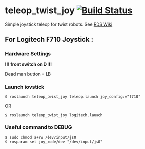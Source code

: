 teleop_twist_joy [![Build Status](https://travis-ci.org/ros-teleop/teleop_twist_joy.svg?branch=indigo-devel)](https://travis-ci.org/ros-teleop/teleop_twist_joy)
================

Simple joystick teleop for twist robots. See [ROS Wiki](http://wiki.ros.org/teleop_twist_joy)

## For Logitech F710 Joystick :

### Hardware Settings
**!!! front switch on D !!!**

Dead man button = LB

### Launch joystick

    $ roslaunch teleop_twist_joy teleop.launch joy_config:="f710"
OR

    $ roslaunch teleop_twist_joy logitech.launch

### Useful command to DEBUG
    $ sudo chmod a+rw /dev/input/js0
    $ rosparam set joy_node/dev "/dev/input/js0"
